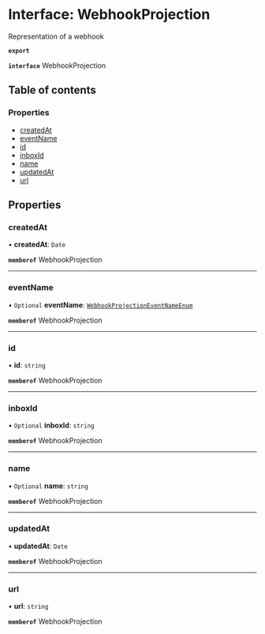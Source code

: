 # Interface: WebhookProjection

Representation of a webhook

**`export`**

**`interface`** WebhookProjection

## Table of contents

### Properties

- [createdAt](WebhookProjection.md#createdat)
- [eventName](WebhookProjection.md#eventname)
- [id](WebhookProjection.md#id)
- [inboxId](WebhookProjection.md#inboxid)
- [name](WebhookProjection.md#name)
- [updatedAt](WebhookProjection.md#updatedat)
- [url](WebhookProjection.md#url)

## Properties

### createdAt

• **createdAt**: `Date`

**`memberof`** WebhookProjection

___

### eventName

• `Optional` **eventName**: [`WebhookProjectionEventNameEnum`](../enums/WebhookProjectionEventNameEnum.md)

**`memberof`** WebhookProjection

___

### id

• **id**: `string`

**`memberof`** WebhookProjection

___

### inboxId

• `Optional` **inboxId**: `string`

**`memberof`** WebhookProjection

___

### name

• `Optional` **name**: `string`

**`memberof`** WebhookProjection

___

### updatedAt

• **updatedAt**: `Date`

**`memberof`** WebhookProjection

___

### url

• **url**: `string`

**`memberof`** WebhookProjection
